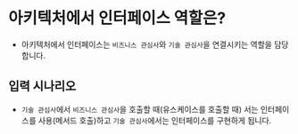 # 아키텍처에서 인터페이스 역할은?

- 아키텍처에서 인터페이스는 `비즈니스 관심사`와 `기술 관심사`을 연결시키는 역할을 담당합니다.  

## 입력 시나리오
- `기술 관심사`에서 `비즈니스 관심사`을 호출할 때(유스케이스를 호출할 때)
서는 인터페이스를 사용(메서드 호출)하고 `기술 관심사`에서는 인터페이스를 구현하게 됩니다.
